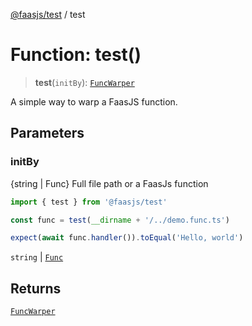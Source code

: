 [@faasjs/test](../README.md) / test

# Function: test()

> **test**(`initBy`): [`FuncWarper`](../classes/FuncWarper.md)

A simple way to warp a FaasJS function.

## Parameters

### initBy

{string | Func} Full file path or a FaasJs function

```ts
import { test } from '@faasjs/test'

const func = test(__dirname + '/../demo.func.ts')

expect(await func.handler()).toEqual('Hello, world')
```

`string` | [`Func`](../classes/Func.md)

## Returns

[`FuncWarper`](../classes/FuncWarper.md)
